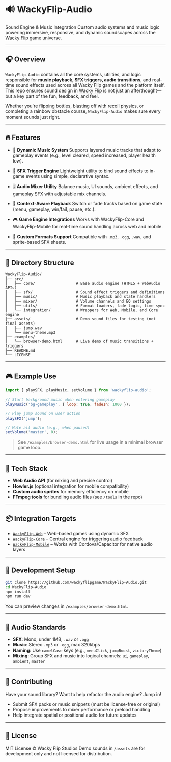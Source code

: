 # 🔊 WackyFlip-Audio

Sound Engine & Music Integration
Custom audio systems and music logic powering immersive, responsive, and dynamic soundscapes across the [Wacky Flip](https://wackyflip.com/) game universe.

---

## 🎧 Overview

`WackyFlip-Audio` contains all the core systems, utilities, and logic responsible for **music playback, SFX triggers, audio transitions**, and real-time sound effects used across all Wacky Flip games and the platform itself. This repo ensures sound design in [Wacky Flip](https://wackyflip.com/) is not just an afterthought—but a key part of the fun, feedback, and feel.

Whether you're flipping bottles, blasting off with recoil physics, or completing a rainbow obstacle course, `WackyFlip-Audio` makes sure every moment sounds just right.

---

## 🔥 Features

* 🎵 **Dynamic Music System**
  Supports layered music tracks that adapt to gameplay events (e.g., level cleared, speed increased, player health low).

* 🔔 **SFX Trigger Engine**
  Lightweight utility to bind sound effects to in-game events using simple, declarative syntax.

* 🎚️ **Audio Mixer Utility**
  Balance music, UI sounds, ambient effects, and gameplay SFX with adjustable mix channels.

* 🧠 **Context-Aware Playback**
  Switch or fade tracks based on game state (menu, gameplay, win/fail, pause, etc.).

* 🎮 **Game Engine Integrations**
  Works with WackyFlip-Core and WackyFlip-Mobile for real-time sound handling across web and mobile.

* 🧩 **Custom Formats Support**
  Compatible with `.mp3`, `.ogg`, `.wav`, and sprite-based SFX sheets.

---

## 📁 Directory Structure

```
WackyFlip-Audio/
├── src/
│   ├── core/                  # Base audio engine (HTML5 + WebAudio APIs)
│   ├── sfx/                   # Sound effect triggers and definitions
│   ├── music/                 # Music playback and state handlers
│   ├── mixer/                 # Volume channels and EQ settings
│   ├── utils/                 # Format loaders, fade logic, time sync
│   └── integration/           # Wrappers for Web, Mobile, and Core engine
├── assets/                    # Demo sound files for testing (not final assets)
│   ├── jump.wav
│   └── menu-theme.mp3
├── examples/
│   └── browser-demo.html      # Live demo of music transitions + triggers
├── README.md
└── LICENSE
```

---

## 🎮 Example Use

```js
import { playSFX, playMusic, setVolume } from 'wackyflip-audio';

// Start background music when entering gameplay
playMusic('bg-gameplay', { loop: true, fadeIn: 1000 });

// Play jump sound on user action
playSFX('jump');

// Mute all audio (e.g., when paused)
setVolume('master', 0);
```

> See `/examples/browser-demo.html` for live usage in a minimal browser game loop.

---

## 🧱 Tech Stack

* **Web Audio API** (for mixing and precise control)
* **Howler.js** (optional integration for mobile compatibility)
* **Custom audio sprites** for memory efficiency on mobile
* **FFmpeg tools** for bundling audio files (see `/tools` in the repo)

---

## 📦 Integration Targets

* [`WackyFlip-Web`](https://github.com/wackyflipgame/WackyFlip-Web) – Web-based games using dynamic SFX
* [`WackyFlip-Core`](https://github.com/wackyflipgame/WackyFlip-Core) – Central engine for triggering audio feedback
* [`WackyFlip-Mobile`](https://github.com/wackyflipgame/WackyFlip-Mobile) – Works with Cordova/Capacitor for native audio layers

---

## 🧪 Development Setup

```bash
git clone https://github.com/wackyflipgame/WackyFlip-Audio.git
cd WackyFlip-Audio
npm install
npm run dev
```

You can preview changes in `/examples/browser-demo.html`.

---

## 🧠 Audio Standards

* **SFX**: Mono, under 1MB, `.wav` or `.ogg`
* **Music**: Stereo `.mp3` or `.ogg`, max 320kbps
* **Naming**: Use `camelCase` keys (e.g., `menuClick`, `jumpBoost`, `victoryTheme`)
* **Mixing**: Group SFX and music into logical channels: `ui`, `gameplay`, `ambient`, `master`

---

## 🤝 Contributing

Have your sound library? Want to help refactor the audio engine? Jump in!

* Submit SFX packs or music snippets (must be license-free or original)
* Propose improvements to mixer performance or preload handling
* Help integrate spatial or positional audio for future updates

---

## 🧾 License

MIT License © Wacky Flip Studios
Demo sounds in `/assets` are for development only and not licensed for distribution.
